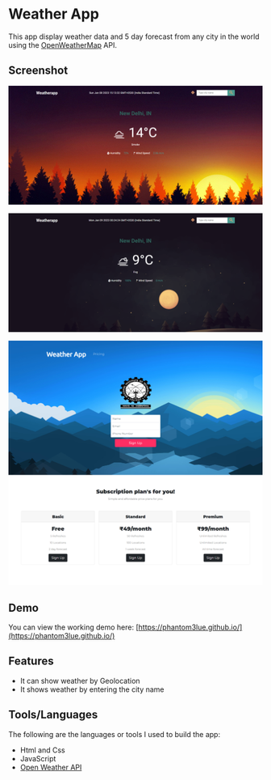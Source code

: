 # Weather App

This app display weather data and 5 day forecast  from any city in the world using the [OpenWeatherMap](http://www.openweathermap.org/) API.

## Screenshot

![Morning screenshot](images/Weather-app_1.png)

![Night screenshot](images/Weather-app_2.png)

![Subscription page screenshot](images/Weather-app_3.png)

## Demo
You can view the working demo here: [https://phantom3lue.github.io/](https://phantom3lue.github.io/)

## Features
- It can show weather by Geolocation
- It shows weather by entering the city name

## Tools/Languages
The following are the languages or tools I used to build the app:

- Html and Css
- JavaScript
- [Open Weather API](http://api.openweathermap.org)
